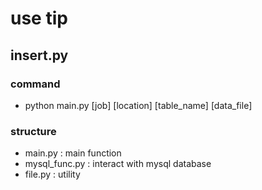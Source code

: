 # use tip

## insert.py

### command 

- python main.py [job] [location] [table_name] [data_file]

### structure

- main.py       : main function
- mysql_func.py : interact with mysql database
- file.py       : utility